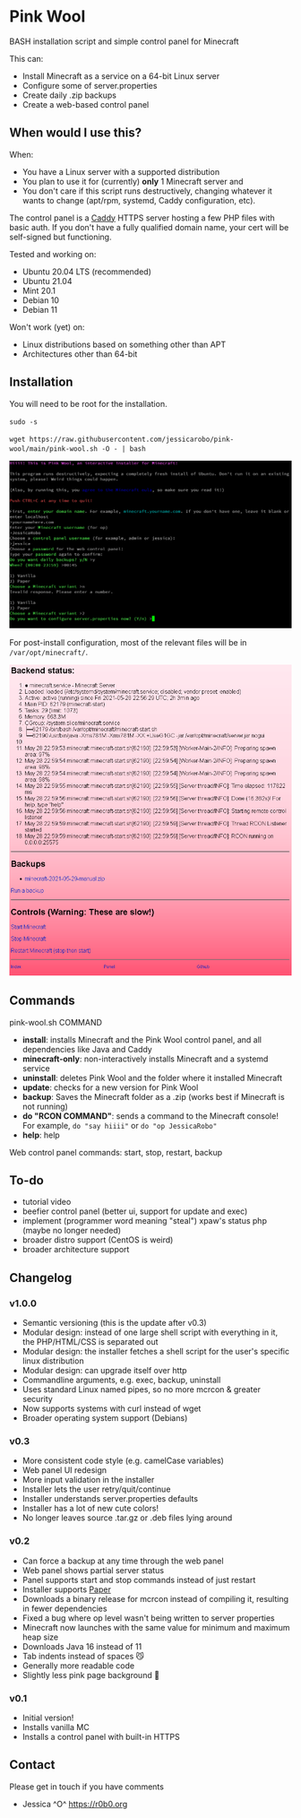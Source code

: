 # Pink Wool
BASH installation script and simple control panel for Minecraft

This can:
- Install Minecraft as a service on a 64-bit Linux server
- Configure some of server.properties
- Create daily .zip backups
- Create a web-based control panel

## When would I use this?
When:
- You have a Linux server with a supported distribution
- You plan to use it for (currently) **only** 1 Minecraft server and 
- You don't care if this script runs destructively, changing whatever it wants to change (apt/rpm, systemd, Caddy configuration, etc). 

The control panel is a [Caddy](https://caddyserver.com) HTTPS server hosting a few PHP files with basic auth. If you don't have a fully qualified domain name, your cert will be self-signed but functioning.

Tested and working on:
- Ubuntu 20.04 LTS (recommended)
- Ubuntu 21.04
- Mint 20.1
- Debian 10
- Debian 11

Won't work (yet) on:
- Linux distributions based on something other than APT
- Architectures other than 64-bit

## Installation

You will need to be root for the installation.

`sudo -s`

`wget https://raw.githubusercontent.com/jessicarobo/pink-wool/main/pink-wool.sh -O - | bash`


![pink-wool installer](pink-wool-install.png)

For post-install configuration, most of the relevant files will be in `/var/opt/minecraft/`.

![pink-wool admin panel](pink-wool-panel.png)

## Commands

pink-wool.sh COMMAND

- **install**: installs Minecraft and the Pink Wool control panel, and all dependencies like Java and Caddy
- **minecraft-only**: non-interactively installs Minecraft and a systemd service
- **uninstall**: deletes Pink Wool and the folder where it installed Minecraft
- **update**: checks for a new version for Pink Wool
- **backup**: Saves the Minecraft folder as a .zip (works best if Minecraft is not running)
- **do "RCON COMMAND"**: sends a command to the Minecraft console! For example, `do "say hiiii"` or `do "op JessicaRobo"`
- **help**: help

Web control panel commands: start, stop, restart, backup

## To-do

- tutorial video
- beefier control panel (better ui, support for update and exec)
- implement (programmer word meaning "steal") xpaw's status php (maybe no longer needed)
- broader distro support (CentOS is weird)
- broader architecture support

## Changelog

### v1.0.0
- Semantic versioning (this is the update after v0.3)
- Modular design: instead of one large shell script with everything in it, the PHP/HTML/CSS is separated out
- Modular design: the installer fetches a shell script for the user's specific linux distribution
- Modular design: can upgrade itself over http
- Commandline arguments, e.g. exec, backup, uninstall
- Uses standard Linux named pipes, so no more mcrcon & greater security
- Now supports systems with curl instead of wget
- Broader operating system support (Debians)

### v0.3
- More consistent code style (e.g. camelCase variables)
- Web panel UI redesign
- More input validation in the installer
- Installer lets the user retry/quit/continue
- Installer understands server.properties defaults
- Installer has a lot of new cute colors!
- No longer leaves source .tar.gz or .deb files lying around

### v0.2
- Can force a backup at any time through the web panel
- Web panel shows partial server status
- Panel supports start and stop commands instead of just restart
- Installer supports [Paper](https://papermc.io)
- Downloads a binary release for mcrcon instead of compiling it, resulting in fewer dependencies
- Fixed a bug where op level wasn't being written to server properties
- Minecraft now launches with the same value for minimum and maximum heap size
- Downloads Java 16 instead of 11
- Tab indents instead of spaces 😼
- Generally more readable code
- Slightly less pink page background 🌸

### v0.1
- Initial version!
- Installs vanilla MC
- Installs a control panel with built-in HTTPS

## Contact
Please get in touch if you have comments 
- Jessica ^O^ https://r0b0.org
